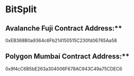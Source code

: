 # BitSplit

## Avalanche Fuji Contract Address:\*\*

0xEB368B0a9364c6Fb214150515C230fd06765Aa58

## Polygon Mumbai Contract Address:\*\*

0x9f4cC6B5bE263a304006F678AC943C49a75CDEC6
